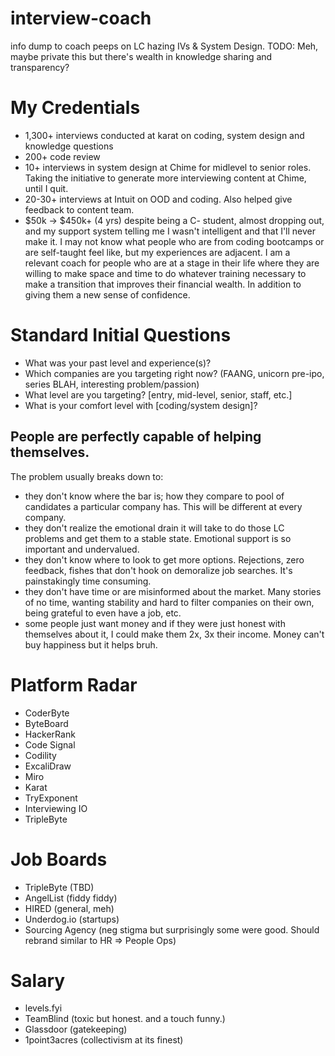 # interview-coach
info dump to coach peeps on LC hazing IVs &amp; System Design. 
TODO: Meh, maybe private this but there's wealth in knowledge sharing and transparency? 

# My Credentials
- 1,300+ interviews conducted at karat on coding, system design and knowledge questions
- 200+ code review
- 10+ interviews in system design at Chime for midlevel to senior roles. Taking the initiative to generate more interviewing content at Chime, until I quit.
- 20-30+ interviews at Intuit on OOD and coding. Also helped give feedback to content team. 
- $50k -> $450k+ (4 yrs) despite being a C- student, almost dropping out, and my support system telling me I wasn't intelligent and that I'll never make it. I may not know what people who are from coding bootcamps or are self-taught feel like, but my experiences are adjacent. I am a relevant coach for people who are at a stage in their life where they are willing to make space and time to do whatever training necessary to make a transition that improves their financial wealth. In addition to giving them a new sense of confidence.

# Standard Initial Questions
- What was your past level and experience(s)?
- Which companies are you targeting right now? (FAANG, unicorn pre-ipo, series BLAH, interesting problem/passion)
- What level are you targeting? [entry, mid-level, senior, staff, etc.]
- What is your comfort level with [coding/system design]?

## People are perfectly capable of helping themselves. 
The problem usually breaks down to:
- they don't know where the bar is; how they compare to pool of candidates a particular company has. This will be different at every company.
- they don't realize the emotional drain it will take to do those LC problems and get them to a stable state. Emotional support is so important and undervalued.
- they don't know where to look to get more options. Rejections, zero feedback, fishes that don't hook on demoralize job searches. It's painstakingly time consuming.
- they don't have time or are misinformed about the market. Many stories of no time, wanting stability and hard to filter companies on their own, being grateful to even have a job, etc. 
- some people just want money and if they were just honest with themselves about it, I could make them 2x, 3x their income. Money can't buy happiness but it helps bruh.

# Platform Radar
- CoderByte
- ByteBoard
- HackerRank
- Code Signal
- Codility
- ExcaliDraw
- Miro 
- Karat 
- TryExponent
- Interviewing IO
- TripleByte

# Job Boards
- TripleByte (TBD)
- AngelList (fiddy fiddy)
- HIRED (general, meh)
- Underdog.io (startups)
- Sourcing Agency (neg stigma but surprisingly some were good. Should rebrand similar to HR => People Ops)

# Salary
- levels.fyi
- TeamBlind (toxic but honest. and a touch funny.)
- Glassdoor (gatekeeping)
- 1point3acres (collectivism at its finest)
